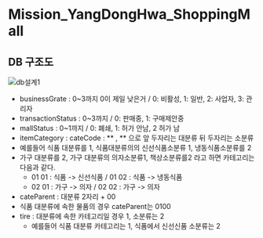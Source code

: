 ﻿# Mission_YangDongHwa_ShoppingMall

## DB 구조도
 ![db설계1](https://github.com/ydh511/Mission_YangDongHwa_ShoppingMall/assets/70869505/a434d837-8e04-4f8d-92f9-8388358be8c4)

- businessGrate : 0~3까지 0이 제일 낮은거 / 0: 비활성, 1: 일반, 2: 사업자, 3: 관리자 
- transactionStatus : 0~3까지 / 0: 판매중, 1: 구매제안중
- mallStatus : 0~1까지 / 0: 폐쇄, 1: 허가 안남, 2 허가 남 
- itemCategory : cateCode : ** , ** 으로 앞 두자리는 대분류 뒤 두자리는 소분류
 - 예를들어 식품 대분류를 1, 식품대분류의의 신선식품소분류 1, 냉동식품소분류를 2
 - 가구 대분류를 2, 가구 대분류의 의자소분류1, 책상소분류를2 라고 하면 카테고리는 다음과 같다.
   - 01 01 : 식품 -> 신선식품 / 01 02 : 식품 -> 냉동식품  
   - 02 01 : 가구 -> 의자 / 02 02 : 가구 -> 의자  
- cateParent : 대분류 2자리 + 00
 - 식품 대분류에 속한 물품의 경우 cateParent는 0100
- tire : 대분류에 속한 카테고리일 경우 1, 소분류는 2
  - 예를들어 식품 대분류 카테고리는 1, 식품에서 신선신품 소분류는 2
